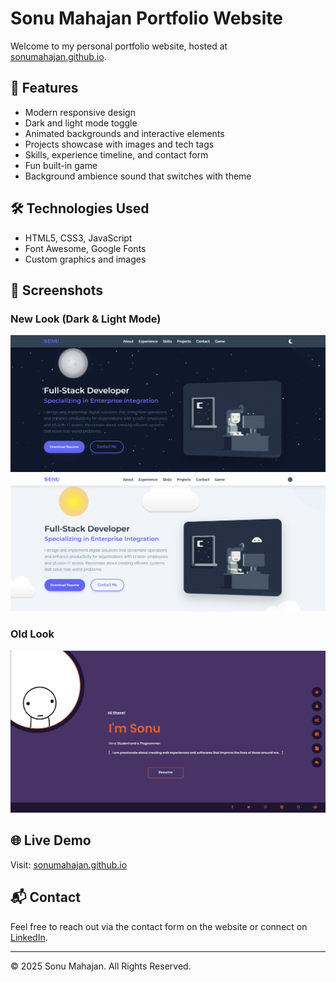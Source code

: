 # Sonu Mahajan Portfolio Website

Welcome to my personal portfolio website, hosted at [sonumahajan.github.io](http://sonumahajan.github.io/).

## 🚀 Features

- Modern responsive design
- Dark and light mode toggle
- Animated backgrounds and interactive elements
- Projects showcase with images and tech tags
- Skills, experience timeline, and contact form
- Fun built-in game
- Background ambience sound that switches with theme

## 🛠️ Technologies Used

- HTML5, CSS3, JavaScript
- Font Awesome, Google Fonts
- Custom graphics and images

## 📸 Screenshots

### New Look (Dark & Light Mode)

![New Look - Dark](https://github.com/sonumahajan/sonumahajan.github.io/blob/master/images/ss1.png)
![New Look - Light](https://github.com/sonumahajan/sonumahajan.github.io/blob/master/images/ss2.png)

### Old Look

![Old Look](https://github.com/sonumahajan/sonumahajan.github.io/blob/master/images/2022-03-01_17-10.png)

## 🌐 Live Demo

Visit: [sonumahajan.github.io](http://sonumahajan.github.io/)

## 📬 Contact

Feel free to reach out via the contact form on the website or connect on [LinkedIn](https://in.linkedin.com/in/sonu-901881192?trk=public_profile_browsemap).

---

© 2025 Sonu Mahajan. All Rights Reserved.

